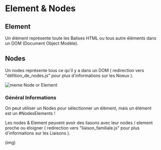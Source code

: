 # Element & Nodes

## Element

Un élément représente toute les Balises HTML ou tous autre éléments dans un DOM (Document Object Modèle).

## Nodes

Un nodes représente tous ce qu'il y a dans un DOM ( redirection vers "défition_de_nodes.js" pour plus d'informations sur les Noeux ).

![meme Node or Element](https://imgflip.com/i/3azgzj.jpg)

### Général Informations

On peut utiliser un Nodes pour sélectionner un élément, mais un élément est un #NodesElements !

Les nodes & Element peuvent avoir des liasons avec leur nodes / element proche ou éloigner ( redirection vers "liaison_familiale.js" pour plus d'informations sur les Liaisons ).

(img)
